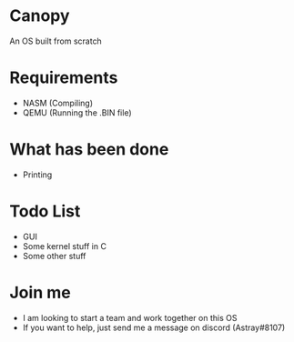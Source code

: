 # Canopy
An OS built from scratch

# Requirements
- NASM (Compiling)
- QEMU (Running the .BIN file)

# What has been done
- Printing

# Todo List
- GUI
- Some kernel stuff in C
- Some other stuff

# Join me
- I am looking to start a team and work together on this OS
- If you want to help, just send me a message on discord (Astray#8107)
